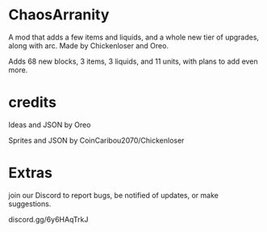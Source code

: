 # ChaosArranity
A mod that adds a few items and liquids, and a whole new tier of upgrades, along with arc. Made by Chickenloser and Oreo. 

Adds 68 new blocks, 3 items, 3 liquids, and 11 units, with plans to add even more.

# credits
Ideas and JSON by Oreo

Sprites and JSON by CoinCaribou2070/Chickenloser

# Extras
join our Discord to report bugs, be notified of updates, or make suggestions.

discord.gg/6y6HAqTrkJ
